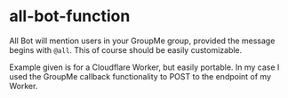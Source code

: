 # all-bot-function

All Bot will mention users in your GroupMe group, provided the message begins with `@all`. This of course should be easily customizable.

Example given is for a Cloudflare Worker, but easily portable. In my case I used the GroupMe callback functionality to POST to the endpoint of my Worker.